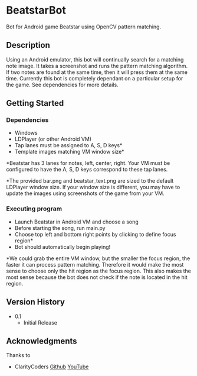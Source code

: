 # BeatstarBot

Bot for Android game Beatstar using OpenCV pattern matching.

## Description

Using an Android emulator, this bot will continually search for a matching note image. It takes a screenshot and runs the pattern matching algorithm. If two notes are found at the same time, then it will press them at the same time. Currently this bot is completely dependant on a particular setup for the game. See dependencies for more details.

## Getting Started

### Dependencies

* Windows
* LDPlayer (or other Android VM)
* Tap lanes must be assigned to A, S, D keys*
* Template images matching VM window size*

*Beatstar has 3 lanes for notes, left, center, right. Your VM must be configured to have the A, S, D keys correspond to these tap lanes.

*The provided bar.png and beatstar_text.png are sized to the default LDPlayer window size. If your window size is different, you may have to update the images using screenshots of the game from your VM.

### Executing program

* Launch Beatstar in Android VM and choose a song
* Before starting the song, run main.py
* Choose top left and bottom right points by clicking to define focus region*
* Bot should automatically begin playing!

*We could grab the entire VM window, but the smaller the focus region, the faster it can process pattern matching. Therefore it would make the most sense to choose only the hit region as the focus region. This also makes the most sense because the bot does not check if the note is located in the hit region.

## Version History

* 0.1
    * Initial Release

## Acknowledgments

Thanks to
* ClarityCoders [Github](https://github.com/ClarityCoders) [YouTube](https://www.youtube.com/channel/UC9Q4rw4dkey9lhK5FnYuigg)